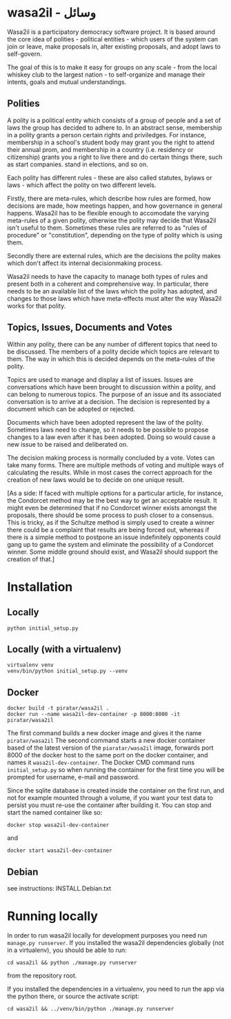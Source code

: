 # wasa2il - ‫وسائل

Wasa2il is a participatory democracy software project. It is based around the core
idea of polities - political entities - which users of the system can join or leave, 
make proposals in, alter existing proposals, and adopt laws to self-govern.

The goal of this is to make it easy for groups on any scale - from the local 
whiskey club to the largest nation - to self-organize and manage their intents,
goals and mutual understandings.


## Polities

A polity is a political entity which consists of a group of people and a set of laws
the group has decided to adhere to. In an abstract sense, membership in a polity
grants a person certain rights and priviledges. For instance, membership in a 
school's student body may grant you the right to attend their annual prom,
and membership in a country (i.e. residency or citizenship) grants you a right 
to live there and do certain things there, such as start companies. stand in 
elections, and so on.

Each polity has different rules - these are also called statutes, bylaws or laws - 
which affect the polity on two different levels.

Firstly, there are meta-rules, which describe how rules are formed, how
decisions are made, how meetings happen, and how governance in general 
happens. Wasa2il has to be flexible enough to accomodate the varying 
meta-rules of a given polity, otherwise the polity may decide that Wasa2il isn't 
useful to them. Sometimes these rules are referred to as "rules of procedure" 
or "constitution", depending on the type of polity which is using them.

Secondly there are external rules, which are the decisions the polity makes which
don't affect its internal decisionmaking process.

Wasa2il needs to have the capacity to manage both types of rules and present
both in a coherent and comprehensive way. In particular, there needs to be an
available list of the laws which the polity has adopted, and changes to those
laws which have meta-effects must alter the way Wasa2il works for that polity.

## Topics, Issues, Documents and Votes

Within any polity, there can be any number of different topics that need to be
discussed. The members of a polity decide which topics are relevant to them.
The way in which this is decided depends on the meta-rules of the polity.

Topics are used to manage and display a list of issues. Issues are conversations
which have been brought to discussion within a polity, and can belong to 
numerous topics. The purpose of an issue and its associated conversation is to
arrive at a decision. The decision is represented by a document which can be
adopted or rejected.

Documents which have been adopted represent the law of the polity. Sometimes
laws need to change, so it needs to be possible to propose changes to a law
even after it has been adopted. Doing so would cause a new issue to be raised
and deliberated on.

The decision making process is normally concluded by a vote. Votes can take
many forms. There are multiple methods of voting and multiple ways of calculating
the results. While in most cases the correct approach for the creation of new
laws would be to decide on one unique result.

[As a side: If faced with multiple options for a particular article, for instance, the
Condorcet method may be the best way to get an acceptable result. It might even
be determined that if no Condorcet winner exists amongst the proposals, there
should be some process to push closer to a consensus. This is tricky, as if the
Schultze method is simply used to create a winner there could be a complaint that
results are being forced out, whereas if there is a simple method to postpone an
issue indefinitely opponents could gang up to game the system and eliminate the
possibility of a Condorcet winner. Some middle ground should exist, and Wasa2il
should support the creation of that.]

# Installation

## Locally

    python initial_setup.py


## Locally (with a virtualenv)

    virtualenv venv
    venv/bin/python initial_setup.py --venv


## Docker

    docker build -t piratar/wasa2il .
    docker run --name wasa2il-dev-container -p 8000:8000 -it piratar/wasa2il

The first command builds a new docker image and gives it the name `piratar/wasa2il`
The second command starts a new docker container based of the latest version
of the `piaratar/wasa2il` image, forwards port 8000 of the docker host to the
same port on the docker container, and names it `wasa2il-dev-container`.  The
Docker CMD command runs `initial_setup.py` so when running the container for
the first time you will be prompted for username, e-mail and password.

Since the sqlite database is created inside the container on the first run,
and not for example mounted through a volume, if you want your test data to
persist you must re-use the container after building it.  You can stop and
start the named container like so:

    docker stop wasa2il-dev-container

and

    docker start wasa2il-dev-container


## Debian

see instructions: INSTALL.Debian.txt


# Running locally

In order to run wasa2il locally for development purposes you need run
`manage.py runserver`.  If you installed the wasa2il dependencies globally
(not in a virtualenv), you should be able to run:

    cd wasa2il && python ./manage.py runserver

from the repository root.

If you installed the dependencies in a virtualenv, you need to run the app
via the python there, or source the activate script:

    cd wasa2il && ../venv/bin/python ./manage.py runserver

